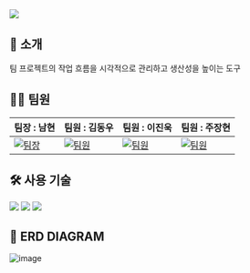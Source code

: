 <img src="https://capsule-render.vercel.app/api?type=waving&color=89cff0&height=280&section=header&text=다써칸반&fontColor=ffffff&fontSize=80&animation=twinkling" />

## 👋 소개
팀 프로젝트의 작업 흐름을 시각적으로 관리하고 생산성을 높이는 도구


## 👩‍💻 팀원

| 팀장 : 남현 | 팀원 : 김동우 | 팀원 : 이진욱 | 팀원 : 주장현 |
|--------------------------------------------|--------------------------------------------|---------------------------------------------|--------------------------------------------|
| [![팀장](https://ca.slack-edge.com/T06B9PCLY1E-U06NX2VSXLL-ad062690b8d2-512)](https://github.com/equis3351) | [![팀원](https://ca.slack-edge.com/T06B9PCLY1E-U06JSQFQYAY-g6c1b02f5402-192)](https://github.com/xv1226) | [![팀원](https://ca.slack-edge.com/T06B9PCLY1E-U06R283DPQB-614a35443607-72)](https://github.com/Leejinuk123) | [![팀원](https://ca.slack-edge.com/T06B9PCLY1E-U06RAQNK7PB-baeca8b00a34-192)](https://github.com/JangHyun0247) |

## 🛠️ 사용 기술
<img src="https://img.shields.io/badge/JAVA-007396?style=for-the-badge&logo=java&logoColor=white"> <img src="https://img.shields.io/badge/Spring-6DB33F?style=for-the-badge&logo=Spring&logoColor=white"> <img src="https://img.shields.io/badge/IntelliJ-000000?style=for-the-badge&logo=IntelliJ&logoColor=white"/> 
  
## 📝 ERD DIAGRAM 
![image](https://github.com/user-attachments/assets/8df2635c-3003-472b-9411-1acbb54eba9f)

